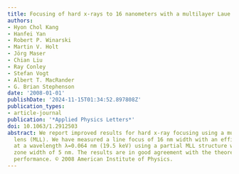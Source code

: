 ```yaml
---
title: Focusing of hard x-rays to 16 nanometers with a multilayer Laue lens
authors:
- Hyon Chol Kang
- Hanfei Yan
- Robert P. Winarski
- Martin V. Holt
- Jörg Maser
- Chian Liu
- Ray Conley
- Stefan Vogt
- Albert T. MacRander
- G. Brian Stephenson
date: '2008-01-01'
publishDate: '2024-11-15T01:34:52.897808Z'
publication_types:
- article-journal
publication: '*Applied Physics Letters*'
doi: 10.1063/1.2912503
abstract: We report improved results for hard x-ray focusing using a multilayer Laue
  lens (MLL). We have measured a line focus of 16 nm width with an efficiency of 31%
  at a wavelength λ=0.064 nm (19.5 keV) using a partial MLL structure with an outermost
  zone width of 5 nm. The results are in good agreement with the theoretically predicted
  performance. © 2008 American Institute of Physics.
---
```

